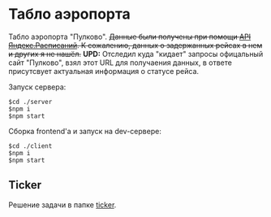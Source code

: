 # Табло аэропорта
Табло аэропорта "Пулково".
~~Данные были получены при помощи [API Яндекс.Расписаний](https://tech.yandex.ru/rasp/raspapi/). К сожалению, данных о задержанных рейсах в нем и других я не нашёл.~~
**UPD:** Отследил куда "кидает" запросы офицальный сайт "Пулково", взял этот URL для получаения данных, в ответе присутсвует актуальная информация о статусе рейса.

Запуск сервера:
```
$cd ./server
$npm i
$npm start
```
Сборка frontend'a и запуск на dev-сервере:

```
$cd ./client
$npm i
$npm start
```

## Ticker

Решение задачи в папке [ticker](https://github.com/anatolyefimov/yandex-airport-panel/tree/master/ticker).